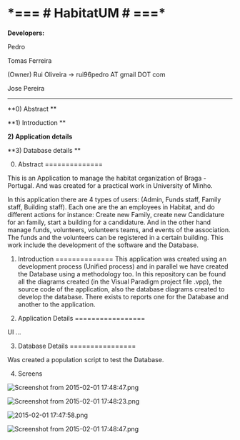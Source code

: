 # \*=== **# HabitatUM #** ===\* #

**Developers:**

Pedro

Tomas Ferreira

(Owner) Rui Oliveira  -> rui96pedro AT gmail DOT com

Jose Pereira

--------------

**0) Abstract **

**1) Introduction **

**2) Application details**

**3) Database details **


0) Abstract
==============

This is an Application to manage the habitat organization of Braga - Portugal. And was created for a practical work in University of Minho.

In this application there are 4 types of users: (Admin, Funds staff, Family staff, Building staff). Each one are the an employees in Habitat, and do different actions for instance: Create new Family, create new Candidature for an family, start a building for a candidature.
And in the other hand manage funds, volunteers, volunteers teams, and events of the association. The funds and the volunteers can be registered in a certain building.
This work include the development of the software and the Database.

1) Introduction
==============
This application was created using an development process (Unified process) and in parallel we have created the Database using a methodology too.
In this repository can be found all the diagrams created (in the Visual Paradigm project file .vpp), the source code of the application, also the database diagrams created to develop the database.
There exists to reports one for the Database and another to the application.

2) Application Details
=================

UI
...


3) Database Details
================

Was created a population script to test the Database.

4) Screens

![Screenshot from 2015-02-01 17:48:47.png](https://bitbucket.org/repo/qXE7EM/images/2765721298-Screenshot%20from%202015-02-01%2017:48:47.png)

![Screenshot from 2015-02-01 17:48:23.png](https://bitbucket.org/repo/qXE7EM/images/75305091-Screenshot%20from%202015-02-01%2017:48:23.png)

![2015-02-01 17:47:58.png](https://bitbucket.org/repo/qXE7EM/images/2250058691-2015-02-01%2017:47:58.png)

![Screenshot from 2015-02-01 17:48:47.png](https://bitbucket.org/repo/qXE7EM/images/1992983337-Screenshot%20from%202015-02-01%2017:48:47.png)